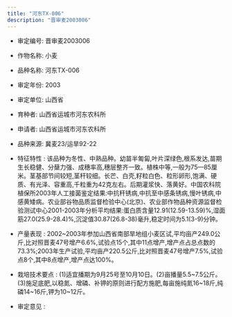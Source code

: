 ```yaml
---
title: "河东TX-006"
description: "晋审麦2003006"
---
```

* 审定编号:  晋审麦2003006

*  作物名称:  小麦

*  品种名称:  河东TX-006

*  审定年份:  2003

*  审定单位:  山西省

* 育种者:  山西省运城市河东农科所

*  申请者:  山西省运城市河东农科所

*  品种来源:  冀麦23/运旱92-22

*  特征特性 : 
该品种为冬性、中熟品种。幼苗半匍匐,叶片深绿色,根系发达,苗期生长稳健、分蘖力强、成穗率高,穗层整齐一致。植株中等,一般为75—85厘米。茎基部节间较短,茎秆较细。长芒、白壳,籽粒白色、粒形卵形,饱满、硬质、有光泽、容重高,千粒重为42克左右。后期灌浆快、落黄好。中国农科院植保所2003年人工接菌鉴定结果:中抗秆锈病,中抗至中感条锈病,慢叶锈病,中感黄矮病。农业部谷物品质监督检验中心(北京)、农业部作物品种资源监督检验测试中心2001-2003年分析平均结果:蛋白质含量12.91(12.59-13.59)%,湿面筋27.0(25.9-28.4)%,沉淀值30.87(26.8-38)毫升,稳定时间为5.1(3-9)分钟。
 
*  产量表现 : 
2002~2003年参加山西省南部旱地组小麦区试,平均亩产249.0公斤,比对照晋麦47号增产6.6%,试验点15个,其中11点增产,增产点占总点数的73.3%;2003年生产试验,平均亩产220.5公斤,比对照晋麦47号增产7.5%,试验点8个,其中8点增产,增产点达100%。

*  栽培技术要点 : 
(1)适宜播期为9月25号至10月10日。(2)亩播量5.5~7.5公斤。(3)施足底肥,以稳氮、增磷、补钾的原则进行配方施肥,每亩施纯氮16~18斤,纯磷14~16斤,钾为10~12斤。

*  审定意见 : 

